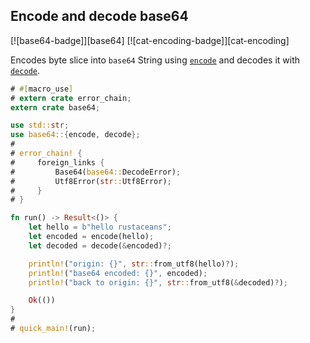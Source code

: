 ## Encode and decode base64

[![base64-badge]][base64] [![cat-encoding-badge]][cat-encoding]

Encodes byte slice into `base64` String using [`encode`]
and decodes it with [`decode`].

```rust
# #[macro_use]
# extern crate error_chain;
extern crate base64;

use std::str;
use base64::{encode, decode};
#
# error_chain! {
#     foreign_links {
#         Base64(base64::DecodeError);
#         Utf8Error(str::Utf8Error);
#     }
# }

fn run() -> Result<()> {
    let hello = b"hello rustaceans";
    let encoded = encode(hello);
    let decoded = decode(&encoded)?;

    println!("origin: {}", str::from_utf8(hello)?);
    println!("base64 encoded: {}", encoded);
    println!("back to origin: {}", str::from_utf8(&decoded)?);

    Ok(())
}
#
# quick_main!(run);
```

[`decode`]: https://docs.rs/base64/*/base64/fn.decode.html
[`encode`]: https://docs.rs/base64/*/base64/fn.encode.html
